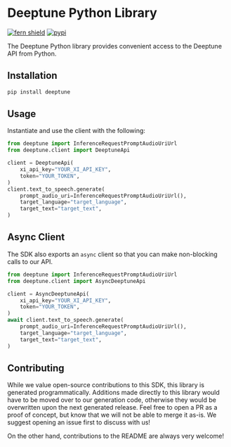 # Deeptune Python Library

[![fern shield](https://img.shields.io/badge/%F0%9F%8C%BF-SDK%20generated%20by%20Fern-brightgreen)](https://github.com/fern-api/fern)
[![pypi](https://img.shields.io/pypi/v/deeptune)](https://pypi.python.org/pypi/deeptune)

The Deeptune Python library provides convenient access to the Deeptune API from Python.

## Installation

```sh
pip install deeptune
```

## Usage

Instantiate and use the client with the following:

```python
from deeptune import InferenceRequestPromptAudioUriUrl
from deeptune.client import DeeptuneApi

client = DeeptuneApi(
    xi_api_key="YOUR_XI_API_KEY",
    token="YOUR_TOKEN",
)
client.text_to_speech.generate(
    prompt_audio_uri=InferenceRequestPromptAudioUriUrl(),
    target_language="target_language",
    target_text="target_text",
)
```

## Async Client

The SDK also exports an `async` client so that you can make non-blocking calls to our API.

```python
from deeptune import InferenceRequestPromptAudioUriUrl
from deeptune.client import AsyncDeeptuneApi

client = AsyncDeeptuneApi(
    xi_api_key="YOUR_XI_API_KEY",
    token="YOUR_TOKEN",
)
await client.text_to_speech.generate(
    prompt_audio_uri=InferenceRequestPromptAudioUriUrl(),
    target_language="target_language",
    target_text="target_text",
)
```

## Contributing

While we value open-source contributions to this SDK, this library is generated programmatically.
Additions made directly to this library would have to be moved over to our generation code,
otherwise they would be overwritten upon the next generated release. Feel free to open a PR as
a proof of concept, but know that we will not be able to merge it as-is. We suggest opening
an issue first to discuss with us!

On the other hand, contributions to the README are always very welcome!
